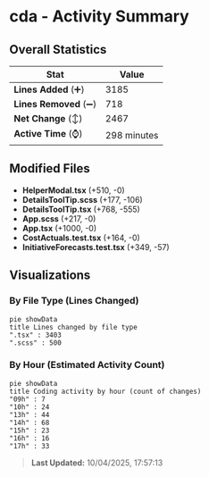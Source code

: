 # cda - Activity Summary 

## Overall Statistics

| Stat                   | Value                                                             |
| ---------------------- | ----------------------------------------------------------------- |
| **Lines Added** (➕)   | 3185                                          |
| **Lines Removed** (➖) | 718                                        |
| **Net Change** (↕)    | 2467                |
| **Active Time** (⌚)   | 298 minutes |


## Modified Files
- **HelperModal.tsx** (+510, -0)
- **DetailsToolTip.scss** (+177, -106)
- **DetailsToolTip.tsx** (+768, -555)
- **App.scss** (+217, -0)
- **App.tsx** (+1000, -0)
- **CostActuals.test.tsx** (+164, -0)
- **InitiativeForecasts.test.tsx** (+349, -57)

## Visualizations

### By File Type (Lines Changed)

```mermaid
pie showData
title Lines changed by file type
".tsx" : 3403
".scss" : 500
```

### By Hour (Estimated Activity Count)

```mermaid
pie showData
title Coding activity by hour (count of changes)
"09h" : 7
"10h" : 24
"13h" : 44
"14h" : 68
"15h" : 23
"16h" : 16
"17h" : 33
```


> **Last Updated:** 10/04/2025, 17:57:13